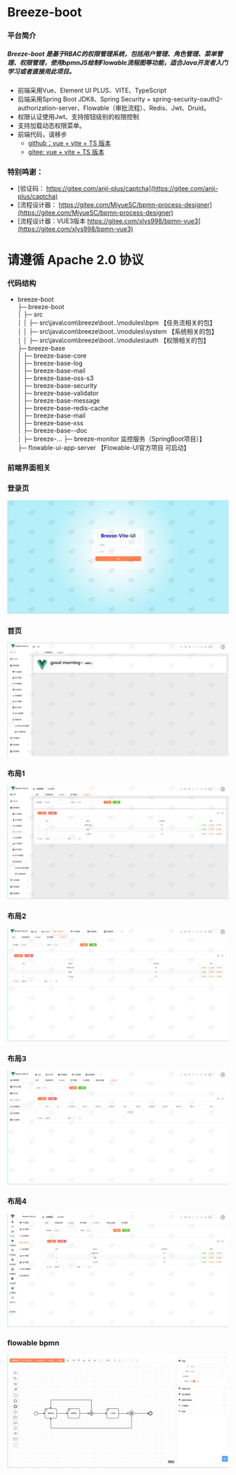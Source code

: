 # Breeze-boot

### 平台简介

##### Breeze-boot 是基于RBAC的权限管理系统，包括用户管理、角色管理、菜单管理、权限管理，使用bpmnJS绘制Flowable流程图等功能，适合Java开发者入门学习或者直接用此项目。

- 前端采用Vue、Element UI PLUS、VITE、TypeScript
- 后端采用Spring Boot JDK8、Spring Security + spring-security-oauth2-authorization-server、Flowable（审批流程）、Redis、Jwt、Druid。
- 权限认证使用Jwt、支持按钮级别的权限控制
- 支持加载动态权限菜单。
- 前端代码，请移步
    - [github：vue + vite + TS 版本](https://github.com/Memory1998/breeze-vite-ui.git)
    - [gitee: vue + vite + TS 版本]( https://gitee.com/memoryGiter/breeze-vite-ui)

### 特别鸣谢：
- [验证码： https://gitee.com/anji-plus/captcha](https://gitee.com/anji-plus/captcha)
- [流程设计器： https://gitee.com/MiyueSC/bpmn-process-designer](https://gitee.com/MiyueSC/bpmn-process-designer)
- [流程设计器：VUE3版本 https://gitee.com/xlys998/bpmn-vue3](https://gitee.com/xlys998/bpmn-vue3)

# 请遵循 Apache 2.0 协议

### 代码结构

- breeze-boot \
  ├─ breeze-boot \
  │ ├─ src \
  │ │ ├─ src\java\com\breeze\boot\..\modules\bpm    【任务流相关的包】 \
  │ │ ├─ src\java\com\breeze\boot\..\modules\system 【系统相关的包】 \
  │ │ ├─ src\java\com\breeze\boot\..\modules\auth   【权限相关的包】 \
  ├─ breeze-base \
  │ ├─ breeze-base-core \
  │ ├─ breeze-base-log \
  │ ├─ breeze-base-mail \
  │ ├─ breeze-base-oss-s3 \
  │ ├─ breeze-base-security \
  │ ├─ breeze-base-validator \
  │ ├─ breeze-base-message\
  │ ├─ breeze-base-redis-cache\
  │ ├─ breeze-base-mail \
  │ ├─ breeze-base-xss  \
  │ ├─ breeze-base--doc  \
  │ ├─ breeze-...
  ├─ breeze-monitor                                  监控服务（SpringBoot项目）】 \
  ├─ flowable-ui-app-server                         【Flowable-UI官方项目 可启动】

### 前端界面相关

### 登录页
![login.png](doc/images/login.png)
### 首页
![home.png](doc/images/home.png)
### 布局1
![img_1.png](doc/images/img_1.png)
### 布局2
![img_2.png](doc/images/img_2.png)
### 布局3
![img_3.png](doc/images/img_3.png)
### 布局4
![img_4.png](doc/images/img_4.png)
### flowable bpmn
![flowable bpmn](doc/images/flowable.jpg)


